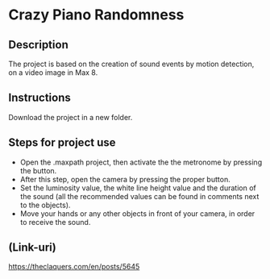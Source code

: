 # Crazy Piano Randomness

## Description
The project is based on the creation of sound events by motion detection, on a video image in Max 8.

## Instructions
Download the project in a new folder.

## Steps for project use
- Open the .maxpath project, then activate the the metronome by pressing the button. 
- After this step, open the camera by pressing the proper button.
- Set the luminosity value, the white line height value and the duration of the sound (all the recommended values can be found in comments next to the objects).
- Move your hands or any other objects in front of your camera, in order to receive the sound.

## (Link-uri)
https://theclaquers.com/en/posts/5645
